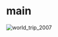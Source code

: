 # main
 
![world_trip_2007](https://user-images.githubusercontent.com/58124951/84104264-09230780-a9ca-11ea-8464-1bc3cdd246b3.png)
